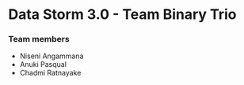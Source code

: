 # Data Storm 3.0 - Team Binary Trio

### Team members

* Niseni Angammana
* Anuki Pasqual
* Chadmi Ratnayake
